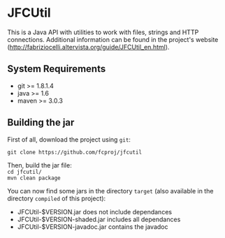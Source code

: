 # JFCUtil
This is a Java API with utilities to work with files, strings and HTTP connections. 
Additional information can be found in the project's website (http://fabriziocelli.altervista.org/guide/JFCUtil_en.html).

## System Requirements

- git >= 1.8.1.4
- java >= 1.6
- maven >= 3.0.3

## Building the jar
First of all, download the project using `git`:  

`git clone https://github.com/fcproj/jfcutil`  
  
Then, build the jar file:  
`cd jfcutil/`   
`mvn clean package`  

You can now find some jars in the directory `target` (also available in the directory `compiled` of this project):

- JFCUtil-$VERSION.jar does not include dependances
- JFCUtil-$VERSION-shaded.jar includes all dependances
- JFCUtil-$VERSION-javadoc.jar contains the javadoc
